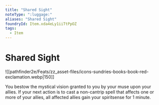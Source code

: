```yaml
---
title: "Shared Sight"
noteType: ":luggage:"
aliases: "Shared Sight"
foundryId: Item.xda4eLy1iiTtPpOZ
tags:
  - Item
---
```


# Shared Sight
![[pathfinder2e/Feats/zz_asset-files/icons-sundries-books-book-red-exclamation.webp|150]]

You bestow the mystical vision granted to you by your muse upon your allies. If your next action is to cast a non-cantrip spell that affects one or more of your allies, all affected allies gain your spiritsense for 1 minute.
